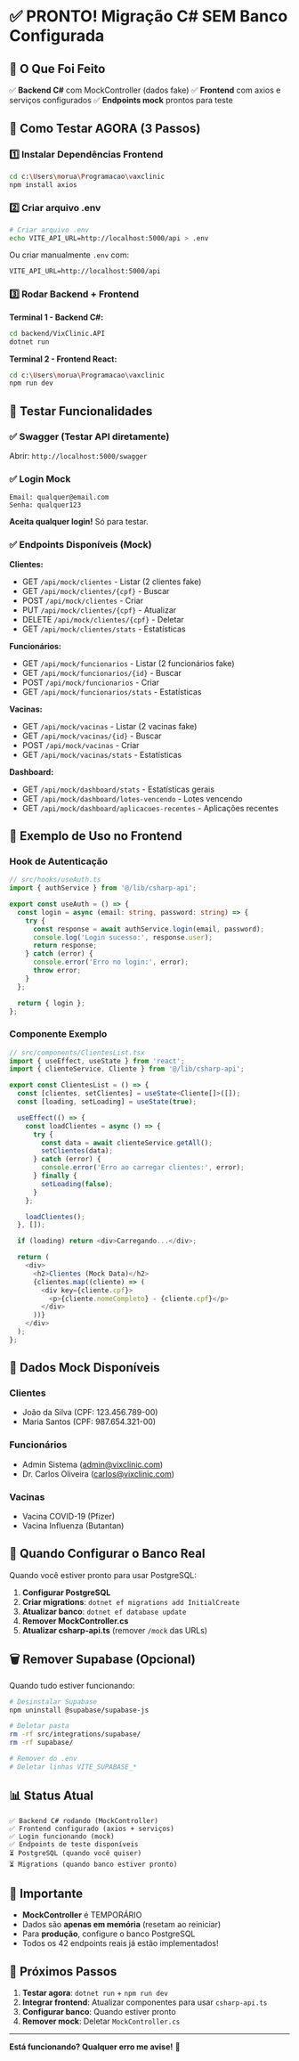 # ✅ PRONTO! Migração C# SEM Banco Configurada

## 🎉 O Que Foi Feito

✅ **Backend C#** com MockController (dados fake)
✅ **Frontend** com axios e serviços configurados
✅ **Endpoints mock** prontos para teste

## 🚀 Como Testar AGORA (3 Passos)

### 1️⃣ Instalar Dependências Frontend

```bash
cd c:\Users\morua\Programacao\vaxclinic
npm install axios
```

### 2️⃣ Criar arquivo .env

```bash
# Criar arquivo .env
echo VITE_API_URL=http://localhost:5000/api > .env
```

Ou criar manualmente `.env` com:
```env
VITE_API_URL=http://localhost:5000/api
```

### 3️⃣ Rodar Backend + Frontend

**Terminal 1 - Backend C#:**
```bash
cd backend/VixClinic.API
dotnet run
```

**Terminal 2 - Frontend React:**
```bash
cd c:\Users\morua\Programacao\vaxclinic
npm run dev
```

## 🧪 Testar Funcionalidades

### ✅ Swagger (Testar API diretamente)
Abrir: `http://localhost:5000/swagger`

### ✅ Login Mock
```
Email: qualquer@email.com
Senha: qualquer123
```
**Aceita qualquer login!** Só para testar.

### ✅ Endpoints Disponíveis (Mock)

**Clientes:**
- GET `/api/mock/clientes` - Listar (2 clientes fake)
- GET `/api/mock/clientes/{cpf}` - Buscar
- POST `/api/mock/clientes` - Criar
- PUT `/api/mock/clientes/{cpf}` - Atualizar
- DELETE `/api/mock/clientes/{cpf}` - Deletar
- GET `/api/mock/clientes/stats` - Estatísticas

**Funcionários:**
- GET `/api/mock/funcionarios` - Listar (2 funcionários fake)
- GET `/api/mock/funcionarios/{id}` - Buscar
- POST `/api/mock/funcionarios` - Criar
- GET `/api/mock/funcionarios/stats` - Estatísticas

**Vacinas:**
- GET `/api/mock/vacinas` - Listar (2 vacinas fake)
- GET `/api/mock/vacinas/{id}` - Buscar
- POST `/api/mock/vacinas` - Criar
- GET `/api/mock/vacinas/stats` - Estatísticas

**Dashboard:**
- GET `/api/mock/dashboard/stats` - Estatísticas gerais
- GET `/api/mock/dashboard/lotes-vencendo` - Lotes vencendo
- GET `/api/mock/dashboard/aplicacoes-recentes` - Aplicações recentes

## 📝 Exemplo de Uso no Frontend

### Hook de Autenticação
```typescript
// src/hooks/useAuth.ts
import { authService } from '@/lib/csharp-api';

export const useAuth = () => {
  const login = async (email: string, password: string) => {
    try {
      const response = await authService.login(email, password);
      console.log('Login sucesso:', response.user);
      return response;
    } catch (error) {
      console.error('Erro no login:', error);
      throw error;
    }
  };

  return { login };
};
```

### Componente Exemplo
```typescript
// src/components/ClientesList.tsx
import { useEffect, useState } from 'react';
import { clienteService, Cliente } from '@/lib/csharp-api';

export const ClientesList = () => {
  const [clientes, setClientes] = useState<Cliente[]>([]);
  const [loading, setLoading] = useState(true);

  useEffect(() => {
    const loadClientes = async () => {
      try {
        const data = await clienteService.getAll();
        setClientes(data);
      } catch (error) {
        console.error('Erro ao carregar clientes:', error);
      } finally {
        setLoading(false);
      }
    };

    loadClientes();
  }, []);

  if (loading) return <div>Carregando...</div>;

  return (
    <div>
      <h2>Clientes (Mock Data)</h2>
      {clientes.map((cliente) => (
        <div key={cliente.cpf}>
          <p>{cliente.nomeCompleto} - {cliente.cpf}</p>
        </div>
      ))}
    </div>
  );
};
```

## 🎯 Dados Mock Disponíveis

### Clientes
- João da Silva (CPF: 123.456.789-00)
- Maria Santos (CPF: 987.654.321-00)

### Funcionários
- Admin Sistema (admin@vixclinic.com)
- Dr. Carlos Oliveira (carlos@vixclinic.com)

### Vacinas
- Vacina COVID-19 (Pfizer)
- Vacina Influenza (Butantan)

## 🔄 Quando Configurar o Banco Real

Quando você estiver pronto para usar PostgreSQL:

1. **Configurar PostgreSQL**
2. **Criar migrations**: `dotnet ef migrations add InitialCreate`
3. **Atualizar banco**: `dotnet ef database update`
4. **Remover MockController.cs**
5. **Atualizar csharp-api.ts** (remover `/mock` das URLs)

## 🗑️ Remover Supabase (Opcional)

Quando tudo estiver funcionando:

```bash
# Desinstalar Supabase
npm uninstall @supabase/supabase-js

# Deletar pasta
rm -rf src/integrations/supabase/
rm -rf supabase/

# Remover do .env
# Deletar linhas VITE_SUPABASE_*
```

## 📊 Status Atual

```
✅ Backend C# rodando (MockController)
✅ Frontend configurado (axios + serviços)
✅ Login funcionando (mock)
✅ Endpoints de teste disponíveis
⏳ PostgreSQL (quando você quiser)
⏳ Migrations (quando banco estiver pronto)
```

## 🚨 Importante

- **MockController** é TEMPORÁRIO
- Dados são **apenas em memória** (resetam ao reiniciar)
- Para **produção**, configure o banco PostgreSQL
- Todos os 42 endpoints reais já estão implementados!

## 🎉 Próximos Passos

1. **Testar agora**: `dotnet run` + `npm run dev`
2. **Integrar frontend**: Atualizar componentes para usar `csharp-api.ts`
3. **Configurar banco**: Quando estiver pronto
4. **Remover mock**: Deletar `MockController.cs`

---

**Está funcionando? Qualquer erro me avise!** 🚀
